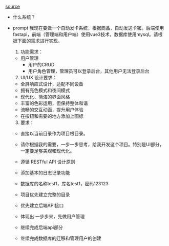 [source](https://www.bilibili.com/video/BV1WWmZY8E2i?spm_id_from=333.788.recommend_more_video.4&vd_source=3d50341f547faf8df242a214b04f2d86)

- 什么系统？


- prompt
  我现在要做一个自动发卡系统，根据商品，自动发送卡密。后端使用fastapi，前端（管理端和用户端）使用vue3技术，数据库使用mysql。请根据下面的需求进行实现。

  1. 功能需求：
    - 用户管理
      - 用户的CRUD
      - 用户角色管理，管理员可以登录后台，其他用户无法登录后台
  2. UI/UX 设计要求：
    - 全屏响应式设计，适配不同设备
    - 拥有亮色模式和夜间模式
    - 现代化、简洁的界面风格
    - 丰富的色彩运用，但保持整体和谐
    - 流畅的交互动画，提升用户体验
    - 在按钮和需要的地方添加上图标
  3. 要求：
    - 直接以当前目录作为项目根目录。
    - 请你根据我的需要，一步一步思考，给我开发这个项目。特别是UI部分，一定要足够美观和现代化。
    - 遵循 RESTful API 设计原则
    - 添加基本的日志记录功能
    - 数据库的名称test1，库名test1，密码123123
    - 项目优先建立完整的目录
    - 优先建立后端API接口

  - 体现出 一步步来，先做用户管理

  - 继续完成后端api部分
  
  - 继续完成数据库的迁移和管理用户的创建
